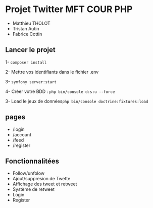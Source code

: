 # Projet Twitter MFT  COUR PHP
- Matthieu THOLOT
- Tristan Autin
- Fabrice Cottin
## Lancer le projet

 1- ````composer install````
 
 2- Mettre vos identifiants dans le fichier .env
 
 3- ``symfony server:start
 ``
 
 4- Créer votre BDD : ``php bin/console d:s:u --force``
 
 3- Load le jeux de données``php bin/console doctrine:fixtures:load
``

## pages

- /login 
- /account
- /feed
- /register


## Fonctionnalitées

- Follow/unfolow
- Ajout/suppresion de Twette
- Affichage des tweet et retweet
- Système de retweet
- Login
- Register 


